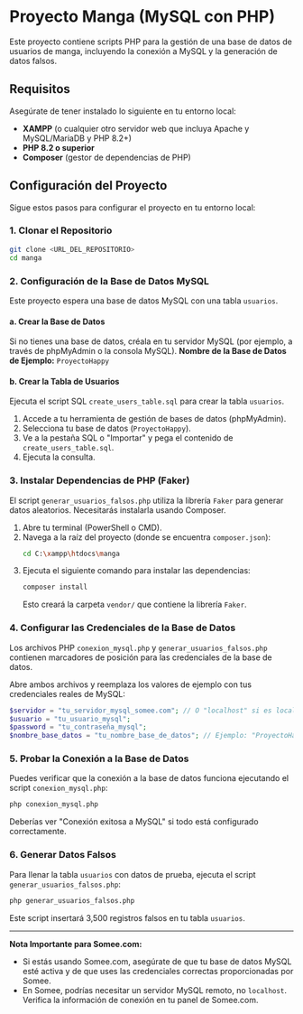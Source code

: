 # Proyecto Manga (MySQL con PHP)

Este proyecto contiene scripts PHP para la gestión de una base de datos de usuarios de manga, incluyendo la conexión a MySQL y la generación de datos falsos.

## Requisitos

Asegúrate de tener instalado lo siguiente en tu entorno local:

*   **XAMPP** (o cualquier otro servidor web que incluya Apache y MySQL/MariaDB y PHP 8.2+)
*   **PHP 8.2 o superior**
*   **Composer** (gestor de dependencias de PHP)

## Configuración del Proyecto

Sigue estos pasos para configurar el proyecto en tu entorno local:

### 1. Clonar el Repositorio

```bash
git clone <URL_DEL_REPOSITORIO>
cd manga
```

### 2. Configuración de la Base de Datos MySQL

Este proyecto espera una base de datos MySQL con una tabla `usuarios`.

#### a. Crear la Base de Datos

Si no tienes una base de datos, créala en tu servidor MySQL (por ejemplo, a través de phpMyAdmin o la consola MySQL).
**Nombre de la Base de Datos de Ejemplo:** `ProyectoHappy`

#### b. Crear la Tabla de Usuarios

Ejecuta el script SQL `create_users_table.sql` para crear la tabla `usuarios`.

1.  Accede a tu herramienta de gestión de bases de datos (phpMyAdmin).
2.  Selecciona tu base de datos (`ProyectoHappy`).
3.  Ve a la pestaña SQL o "Importar" y pega el contenido de `create_users_table.sql`.
4.  Ejecuta la consulta.

### 3. Instalar Dependencias de PHP (Faker)

El script `generar_usuarios_falsos.php` utiliza la librería `Faker` para generar datos aleatorios. Necesitarás instalarla usando Composer.

1.  Abre tu terminal (PowerShell o CMD).
2.  Navega a la raíz del proyecto (donde se encuentra `composer.json`):
    ```bash
    cd C:\xampp\htdocs\manga
    ```
3.  Ejecuta el siguiente comando para instalar las dependencias:
    ```bash
    composer install
    ```
    Esto creará la carpeta `vendor/` que contiene la librería `Faker`.

### 4. Configurar las Credenciales de la Base de Datos

Los archivos PHP `conexion_mysql.php` y `generar_usuarios_falsos.php` contienen marcadores de posición para las credenciales de la base de datos.

Abre ambos archivos y reemplaza los valores de ejemplo con tus credenciales reales de MySQL:

```php
$servidor = "tu_servidor_mysql_somee.com"; // O "localhost" si es local
$usuario = "tu_usuario_mysql";
$password = "tu_contraseña_mysql";
$nombre_base_datos = "tu_nombre_base_de_datos"; // Ejemplo: "ProyectoHappy"
```

### 5. Probar la Conexión a la Base de Datos

Puedes verificar que la conexión a la base de datos funciona ejecutando el script `conexion_mysql.php`:

```bash
php conexion_mysql.php
```

Deberías ver "Conexión exitosa a MySQL" si todo está configurado correctamente.

### 6. Generar Datos Falsos

Para llenar la tabla `usuarios` con datos de prueba, ejecuta el script `generar_usuarios_falsos.php`:

```bash
php generar_usuarios_falsos.php
```

Este script insertará 3,500 registros falsos en tu tabla `usuarios`.

---

**Nota Importante para Somee.com:**

*   Si estás usando Somee.com, asegúrate de que tu base de datos MySQL esté activa y de que uses las credenciales correctas proporcionadas por Somee.
*   En Somee, podrías necesitar un servidor MySQL remoto, no `localhost`. Verifica la información de conexión en tu panel de Somee.com. 